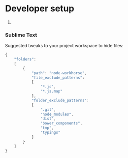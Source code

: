 # Developer setup
1. 

### Sublime Text
Suggested tweaks to your project workspace to hide files:

```javascript
{
	"folders":
	[
		{
			"path": "node-workhorse",
			"file_exclude_patterns":
			[
				"*.js",
				"*.js.map"
			],
			"folder_exclude_patterns":
			[
				".git",
				"node_modules",
				"dist",
				"bower_components",
				"tmp",
				"typings"
			]
		}
	]
}
```
